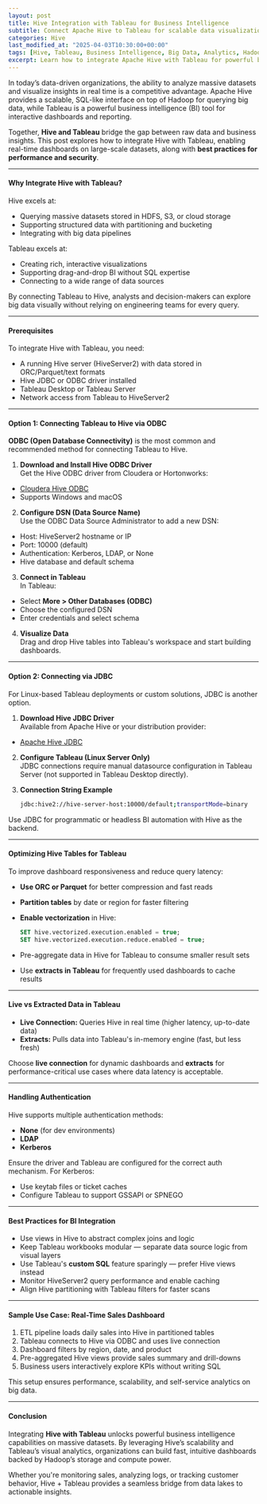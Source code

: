 ```yaml
---
layout: post
title: Hive Integration with Tableau for Business Intelligence
subtitle: Connect Apache Hive to Tableau for scalable data visualization and real-time analytics
categories: Hive
last_modified_at: "2025-04-03T10:30:00+00:00"
tags: [Hive, Tableau, Business Intelligence, Big Data, Analytics, Hadoop, ODBC, JDBC]
excerpt: Learn how to integrate Apache Hive with Tableau for powerful business intelligence. Connect Hive to Tableau using ODBC or JDBC, optimize data sources, and enable interactive dashboards on big data.
---
```

In today’s data-driven organizations, the ability to analyze massive datasets and visualize insights in real time is a competitive advantage. Apache Hive provides a scalable, SQL-like interface on top of Hadoop for querying big data, while Tableau is a powerful business intelligence (BI) tool for interactive dashboards and reporting.

Together, **Hive and Tableau** bridge the gap between raw data and business insights. This post explores how to integrate Hive with Tableau, enabling real-time dashboards on large-scale datasets, along with **best practices for performance and security**.

---

#### Why Integrate Hive with Tableau?

Hive excels at:
- Querying massive datasets stored in HDFS, S3, or cloud storage
- Supporting structured data with partitioning and bucketing
- Integrating with big data pipelines

Tableau excels at:
- Creating rich, interactive visualizations
- Supporting drag-and-drop BI without SQL expertise
- Connecting to a wide range of data sources

By connecting Tableau to Hive, analysts and decision-makers can explore big data visually without relying on engineering teams for every query.

---

#### Prerequisites

To integrate Hive with Tableau, you need:

- A running Hive server (HiveServer2) with data stored in ORC/Parquet/text formats
- Hive JDBC or ODBC driver installed
- Tableau Desktop or Tableau Server
- Network access from Tableau to HiveServer2

---

#### Option 1: Connecting Tableau to Hive via ODBC

**ODBC (Open Database Connectivity)** is the most common and recommended method for connecting Tableau to Hive.

1. **Download and Install Hive ODBC Driver**  
   Get the Hive ODBC driver from Cloudera or Hortonworks:
  - [Cloudera Hive ODBC](https://www.cloudera.com/downloads/connectors/hive/odbc.html)
  - Supports Windows and macOS

2. **Configure DSN (Data Source Name)**  
   Use the ODBC Data Source Administrator to add a new DSN:
  - Host: HiveServer2 hostname or IP
  - Port: 10000 (default)
  - Authentication: Kerberos, LDAP, or None
  - Hive database and default schema

3. **Connect in Tableau**  
   In Tableau:
  - Select **More > Other Databases (ODBC)**
  - Choose the configured DSN
  - Enter credentials and select schema

4. **Visualize Data**  
   Drag and drop Hive tables into Tableau's workspace and start building dashboards.

---

#### Option 2: Connecting via JDBC

For Linux-based Tableau deployments or custom solutions, JDBC is another option.

1. **Download Hive JDBC Driver**  
   Available from Apache Hive or your distribution provider:
  - [Apache Hive JDBC](https://hive.apache.org/jdbc.html)

2. **Configure Tableau (Linux Server Only)**  
   JDBC connections require manual datasource configuration in Tableau Server (not supported in Tableau Desktop directly).

3. **Connection String Example**  
   ```bash
   jdbc:hive2://hive-server-host:10000/default;transportMode=binary
   ```

Use JDBC for programmatic or headless BI automation with Hive as the backend.

---

#### Optimizing Hive Tables for Tableau

To improve dashboard responsiveness and reduce query latency:

- **Use ORC or Parquet** for better compression and fast reads
- **Partition tables** by date or region for faster filtering
- **Enable vectorization** in Hive:

  ```sql
  SET hive.vectorized.execution.enabled = true;
  SET hive.vectorized.execution.reduce.enabled = true;
  ```

- Pre-aggregate data in Hive for Tableau to consume smaller result sets
- Use **extracts in Tableau** for frequently used dashboards to cache results

---

#### Live vs Extracted Data in Tableau

- **Live Connection:** Queries Hive in real time (higher latency, up-to-date data)
- **Extracts:** Pulls data into Tableau's in-memory engine (fast, but less fresh)

Choose **live connection** for dynamic dashboards and **extracts** for performance-critical use cases where data latency is acceptable.

---

#### Handling Authentication

Hive supports multiple authentication methods:
- **None** (for dev environments)
- **LDAP**
- **Kerberos**

Ensure the driver and Tableau are configured for the correct auth mechanism. For Kerberos:
- Use keytab files or ticket caches
- Configure Tableau to support GSSAPI or SPNEGO

---

#### Best Practices for BI Integration

- Use views in Hive to abstract complex joins and logic
- Keep Tableau workbooks modular — separate data source logic from visual layers
- Use Tableau's **custom SQL** feature sparingly — prefer Hive views instead
- Monitor HiveServer2 query performance and enable caching
- Align Hive partitioning with Tableau filters for faster scans

---

#### Sample Use Case: Real-Time Sales Dashboard

1. ETL pipeline loads daily sales into Hive in partitioned tables
2. Tableau connects to Hive via ODBC and uses live connection
3. Dashboard filters by region, date, and product
4. Pre-aggregated Hive views provide sales summary and drill-downs
5. Business users interactively explore KPIs without writing SQL

This setup ensures performance, scalability, and self-service analytics on big data.

---

#### Conclusion

Integrating **Hive with Tableau** unlocks powerful business intelligence capabilities on massive datasets. By leveraging Hive’s scalability and Tableau’s visual analytics, organizations can build fast, intuitive dashboards backed by Hadoop’s storage and compute power.

Whether you're monitoring sales, analyzing logs, or tracking customer behavior, Hive + Tableau provides a seamless bridge from data lakes to actionable insights.
